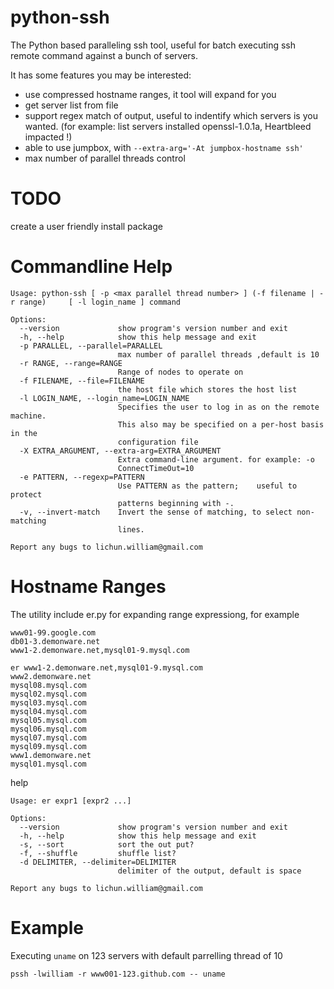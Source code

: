 python-ssh
==========

The Python based paralleling ssh tool, useful for batch executing ssh remote command against a bunch of servers.

It has some features you may be interested:
* use compressed hostname ranges, it tool will expand for you
* get server list from file
* support regex match of output, useful to indentify which servers is you wanted. (for example: list servers installed openssl-1.0.1a, Heartbleed impacted !) 
* able to use jumpbox, with ```--extra-arg='-At jumpbox-hostname ssh'```
* max number of parallel threads control


TODO
==========
create a user friendly install package


Commandline Help
==========

```
Usage: python-ssh [ -p <max parallel thread number> ] (-f filename | -r range)     [ -l login_name ] command

Options:
  --version             show program's version number and exit
  -h, --help            show this help message and exit
  -p PARALLEL, --parallel=PARALLEL
                        max number of parallel threads ,default is 10
  -r RANGE, --range=RANGE
                        Range of nodes to operate on
  -f FILENAME, --file=FILENAME
                        the host file which stores the host list
  -l LOGIN_NAME, --login_name=LOGIN_NAME
                        Specifies the user to log in as on the remote machine.
                        This also may be specified on a per-host basis in the
                        configuration file
  -X EXTRA_ARGUMENT, --extra-arg=EXTRA_ARGUMENT
                        Extra command-line argument. for example: -o
                        ConnectTimeOut=10
  -e PATTERN, --regexp=PATTERN
                        Use PATTERN as the pattern;    useful to protect
                        patterns beginning with -.
  -v, --invert-match    Invert the sense of matching, to select non-matching
                        lines.

Report any bugs to lichun.william@gmail.com
```

Hostname Ranges
============
The utility include er.py for expanding range expressiong, for example
```
www01-99.google.com
db01-3.demonware.net
www1-2.demonware.net,mysql01-9.mysql.com
```

```
er www1-2.demonware.net,mysql01-9.mysql.com
www2.demonware.net
mysql08.mysql.com
mysql02.mysql.com
mysql03.mysql.com
mysql04.mysql.com
mysql05.mysql.com
mysql06.mysql.com
mysql07.mysql.com
mysql09.mysql.com
www1.demonware.net
mysql01.mysql.com
```

help
```
Usage: er expr1 [expr2 ...]

Options:
  --version             show program's version number and exit
  -h, --help            show this help message and exit
  -s, --sort            sort the out put?
  -f, --shuffle         shuffle list?
  -d DELIMITER, --delimiter=DELIMITER
                        delimiter of the output, default is space

Report any bugs to lichun.william@gmail.com
```



Example
============
Executing ```uname``` on 123 servers with default parrelling thread of 10

```pssh -lwilliam -r www001-123.github.com -- uname```

```
